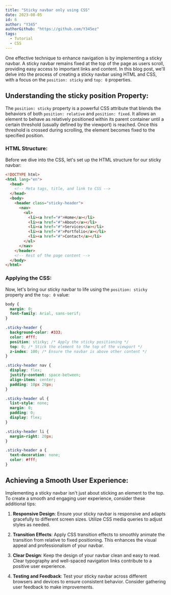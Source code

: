 ```yaml
---
title: "Sticky navbar only using CSS"
date: 2023-08-05
id: 6
author: "Y345"
authorGithub: "https://github.com/Y345ez"
tags:
  - Tutorial
  - CSS
---
```


One effective technique to enhance navigation is by implementing a sticky navbar. A sticky navbar remains fixed at the top of the page as users scroll, providing easy access to important links and content. In this blog post, we'll delve into the process of creating a sticky navbar using HTML and CSS, with a focus on the `position: sticky` and `top: 0` properties.

## Understanding the sticky position Property:

The `position: sticky` property is a powerful CSS attribute that blends the behaviors of both `position: relative` and `position: fixed`. It allows an element to behave as relatively positioned within its parent container until a certain threshold (usually defined by the viewport) is reached. Once this threshold is crossed during scrolling, the element becomes fixed to the specified position.

### HTML Structure:

Before we dive into the CSS, let's set up the HTML structure for our sticky navbar:

```html
<!DOCTYPE html>
<html lang="en">
  <head>
    <!-- Meta tags, title, and link to CSS -->
  </head>
  <body>
    <header class="sticky-header">
      <nav>
        <ul>
          <li><a href="#">Home</a></li>
          <li><a href="#">About</a></li>
          <li><a href="#">Services</a></li>
          <li><a href="#">Portfolio</a></li>
          <li><a href="#">Contact</a></li>
        </ul>
      </nav>
    </header>
    <!-- Rest of the page content -->
  </body>
</html>
```

### Applying the CSS:

Now, let's bring our sticky navbar to life using the `position: sticky` property and the `top: 0` value:

```css
body {
  margin: 0;
  font-family: Arial, sans-serif;
}

.sticky-header {
  background-color: #333;
  color: #fff;
  position: sticky; /* Apply the sticky positioning */
  top: 0; /* Stick the element to the top of the viewport */
  z-index: 100; /* Ensure the navbar is above other content */
}

.sticky-header nav {
  display: flex;
  justify-content: space-between;
  align-items: center;
  padding: 10px 20px;
}

.sticky-header ul {
  list-style: none;
  margin: 0;
  padding: 0;
  display: flex;
}

.sticky-header li {
  margin-right: 20px;
}

.sticky-header a {
  text-decoration: none;
  color: #fff;
}
```

## Achieving a Smooth User Experience:

Implementing a sticky navbar isn't just about sticking an element to the top. To create a smooth and engaging user experience, consider these additional tips:

1. **Responsive Design**: Ensure your sticky navbar is responsive and adapts gracefully to different screen sizes. Utilize CSS media queries to adjust styles as needed.

2. **Transition Effects**: Apply CSS transition effects to smoothly animate the transition from relative to fixed positioning. This enhances the visual appeal and professionalism of your navbar.

3. **Clear Design**: Keep the design of your navbar clean and easy to read. Clear typography and well-spaced navigation links contribute to a positive user experience.

4. **Testing and Feedback**: Test your sticky navbar across different browsers and devices to ensure consistent behavior. Consider gathering user feedback to make improvements.
